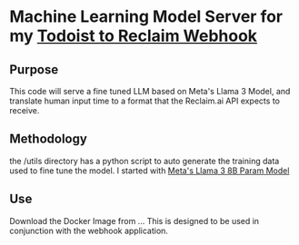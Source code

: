 # Machine Learning Model Server for my [Todoist to Reclaim Webhook](github.com/tanchwa/Todoist-Reclaim-Webhook)

## Purpose
This code will serve a fine tuned LLM based on Meta's Llama 3 Model, and translate human input time to a format that the Reclaim.ai API expects to receive. 

## Methodology
the /utils directory has a python script to auto generate the training data used to fine tune the model. 
I started with [Meta's Llama 3 8B Param Model](https://huggingface.co/meta-llama/Meta-Llama-3-8B)

## Use
Download the Docker Image from ...
This is designed to be used in conjunction with the webhook application.
